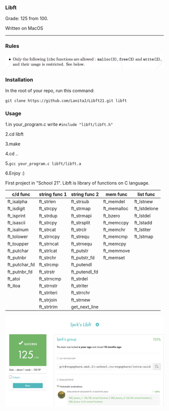 ### Libft
Grade: 125 from 100.

Written on MacOS
***
### Rules
![](https://github.com/LanitaJ/Libft21/blob/master/Screen%20Shot%202019-02-15%20at%2011.08.27.png)
### Installation
In the root of your repo, run this command:

`git clone https://github.com/LanitaJ/Libft21.git libft `
### Usage
1.in your_program.c write `#include "libft/libft.h"`

2.cd libft

3.make

4.cd ..

5.`gcc your_program.c libft/libft.a`

6.Enjoy :)


First project in "School 21". Libft is library of functions on C language.

<table>
<thead>
<tr>
<th>c/d func</th>
<th>string func 1</th>
<th>string func 2</th>
<th>mem func</th>
<th>list func</th>
</tr>
</thead>
<tbody>
<tr>
<td>ft_isalpha</td>
<td>ft_strlen</td>
<td>ft_strsub</td>
<td>ft_memdel</td>
<td>ft_lstnew</td>
</tr>
<tr>
<td>ft_isdigit</td>
<td>ft_strcpy</td>
<td>ft_strmap</td>
<td>ft_memalloc</td>
<td>ft_lstdelone</td>
</tr>
<tr>
<td>ft_isprint</td>
<td>ft_strdup</td>
<td>ft_strmapi</td>
<td>ft_bzero</td>
<td>ft_lstdel</td>
</tr>
<tr>
<td>ft_isascii</td>
<td>ft_strcpy</td>
<td>ft_strsplit</td>
<td>ft_memccpy</td>
<td>ft_lstadd</td>
</tr>
<tr>
<td>ft_isalnum</td>
<td>ft_strcat</td>
<td>ft_strclr</td>
<td>ft_memchr</td>
<td>ft_lstiter</td>
</tr>
<tr>
<td>ft_tolower</td>
<td>ft_strncpy</td>
<td>ft_strequ</td>
<td>ft_memcmp</td>
<td>ft_lstmap</td>
</tr>
<tr>
<td>ft_toupper</td>
<td>ft_strncat</td>
<td>ft_strnequ</td>
<td>ft_memcpy</td>
<td></td>
</tr>
<tr>
<td>ft_putchar</td>
<td>ft_strlcat</td>
<td>ft_putstr</td>
<td>ft_memmove</td>
<td></td>
</tr>
<tr>
<td>ft_putnbr</td>
<td>ft_strchr</td>
<td>ft_putstr_fd</td>
<td>ft_memset</td>
<td></td>
</tr>
<tr>
<td>ft_putchar_fd</td>
<td>ft_strcmp</td>
<td>ft_putendl</td>
<td></td>
<td></td>
</tr>
<tr>
<td>ft_putnbr_fd</td>
<td>ft_strstr</td>
<td>ft_putendl_fd</td>
<td></td>
<td></td>
</tr>
<tr>
<td>ft_atoi</td>
<td>ft_strncmp</td>
<td>ft_strdel</td>
<td></td>
<td></td>
</tr>
<tr>
<td>ft_itoa</td>
<td>ft_strnstr</td>
<td>ft_striter</td>
<td></td>
<td></td>
</tr>
<tr>
<td></td>
<td>ft_striteri</td>
<td>ft_strrchr</td>
<td></td>
<td></td>
</tr>
<tr>
<td></td>
<td>ft_strjoin</td>
<td>ft_strnew</td>
<td></td>
<td></td>
</tr>
<tr>
<td></td>
<td>ft_strtrim</td>
<td>get_next_line</td>
<td></td>
<td></td>
</tr>
</tbody>
</table>

![](https://github.com/LanitaJ/Libft21/blob/master/Screen%20Shot%202020-07-22%20at%205.58.33%20PM.png)	
